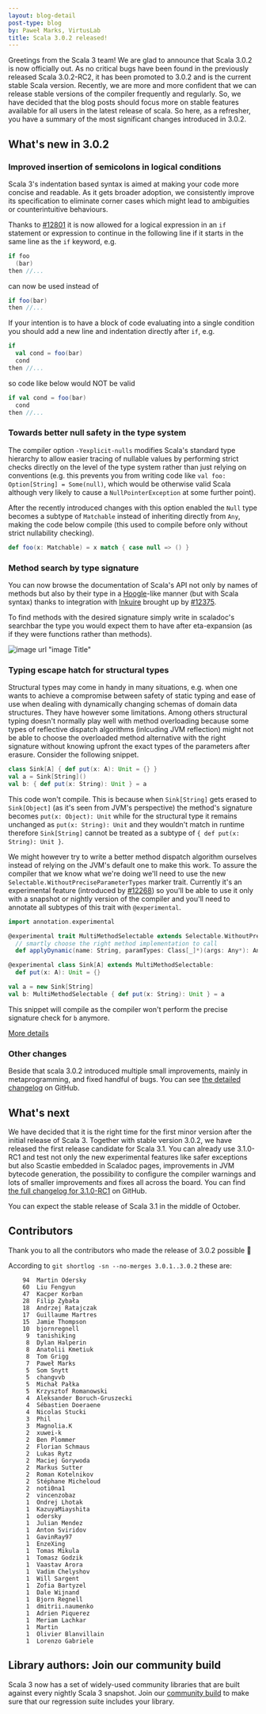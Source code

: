 ```yaml
---
layout: blog-detail
post-type: blog
by: Paweł Marks, VirtusLab
title: Scala 3.0.2 released!
---
```


Greetings from the Scala 3 team! We are glad to announce that Scala 3.0.2 is now officially out. As no critical bugs have been found in the previously released Scala 3.0.2-RC2, it has been promoted to 3.0.2 and is the current stable Scala version.
Recently, we are more and more confident that we can release stable versions of the compiler frequently and regularly. So, we have decided that the blog posts should focus more on stable features available for all users in the latest release of scala. So here, as a refresher, you have a summary of the most significant changes introduced in 3.0.2.

## What's new in 3.0.2

### Improved insertion of semicolons in logical conditions

Scala 3's indentation based syntax is aimed at making your code more concise and readable. As it gets broader adoption, we consistently improve its specification to eliminate corner cases which might lead to ambiguities or counterintuitive behaviours.

Thanks to [#12801](https://github.com/lampepfl/dotty/pull/12801) it is now allowed for a logical expression in an `if` statement or expression to continue in the following line if it starts in the same line as the `if` keyword, e.g.

```scala
if foo
  (bar)
then //...
```

can now be used instead of

```scala
if foo(bar)
then //...
```

If your intention is to have a block of code evaluating into a single condition you should add a new line and indentation directly after `if`, e.g.

```scala
if
  val cond = foo(bar)
  cond
then //...
```

so code like below would NOT be valid

```scala
if val cond = foo(bar)
  cond
then //...
```

### Towards better null safety in the type system

The compiler option `-Yexplicit-nulls` modifies Scala's standard type hierarchy to allow easier tracing of nullable values by performing strict checks directly on the level of the type system rather than just relying on conventions (e.g. this prevents you from writing code like `val foo: Option[String] = Some(null)`, which would be otherwise valid Scala although very likely to cause a `NullPointerException` at some further point).

After the recently introduced changes with this option enabled the `Null` type becomes a subtype of `Matchable` instead of inheriting directly from `Any`, making the code below compile (this used to compile before only without strict nullability checking).

```scala
def foo(x: Matchable) = x match { case null => () }
```

### Method search by type signature

You can now browse the documentation of Scala's API not only by names of methods but also by their type in a [Hoogle](https://hoogle.haskell.org)-like manner (but with Scala syntax) thanks to integration with [Inkuire](https://github.com/VirtusLab/Inkuire) brought up by [#12375](https://github.com/lampepfl/dotty/pull/12375).

To find methods with the desired signature simply write in scaladoc's searchbar the type you would expect them to have after eta-expansion (as if they were functions rather than methods).

![image url "image Title"](https://user-images.githubusercontent.com/39772805/117478350-53f12a80-af5f-11eb-82ab-930ba565dacb.gif)

### Typing escape hatch for structural types

Structural types may come in handy in many situations, e.g. when one wants to achieve a compromise between safety of static typing and ease of use when dealing with dynamically changing schemas of domain data structures. They have however some limitations. Among others structural typing doesn't normally play well with method overloading because some types of reflective dispatch algorithms (inlcuding JVM reflection) might not be able to choose the overloaded method alternative with the right signature without knowing upfront the exact types of the parameters after erasure. Consider the following snippet.

```scala
class Sink[A] { def put(x: A): Unit = {} }
val a = Sink[String]()
val b: { def put(x: String): Unit } = a
```

This code won't compile. This is because when `Sink[String]` gets erased to `Sink[Object]` (as it's seen from JVM's perspective) the method's signature becomes `put(x: Object): Unit` while for the structural type it remains unchanged as `put(x: String): Unit` and they wouldn't match in runtime therefore `Sink[String]` cannot be treated as a subtype of `{ def put(x: String): Unit }`.

We might however try to write a better method dispatch algorithm ourselves instead of relying on the JVM's default one to make this work. To assure the compiler that we know what we're doing we'll need to use the new `Selectable.WithoutPreciseParameterTypes` marker trait. Currently it's an experimental feature (introduced by [#12268](https://github.com/lampepfl/dotty/pull/12268)) so you'll be able to use it only with a snapshot or nightly version of the compiler and you'll need to annotate all subtypes of this trait with `@experimental`.

```scala
import annotation.experimental

@experimental trait MultiMethodSelectable extends Selectable.WithoutPreciseParameterTypes:
  // smartly choose the right method implementation to call
  def applyDynamic(name: String, paramTypes: Class[_]*)(args: Any*): Any = ???

@experimental class Sink[A] extends MultiMethodSelectable:
  def put(x: A): Unit = {}

val a = new Sink[String]
val b: MultiMethodSelectable { def put(x: String): Unit } = a
```

This snippet will compile as the compiler won't perform the precise signature check for `b` anymore.

[More details](https://dotty.epfl.ch/docs/reference/changed-features/structural-types-spec.html#limitations-of-structural-types)

### Other changes

Beside that scala 3.0.2 introduced multiple small improvements, mainly in metaprogramming, and fixed handful of bugs. You can see [the detailed changelog](https://github.com/lampepfl/dotty/releases/tag/3.0.2) on GitHub.

## What's next

We have decided that it is the right time for the first minor version after the initial release of Scala 3. Together with stable version 3.0.2, we have released the first release candidate for Scala 3.1. You can already use 3.1.0-RC1 and test not only the new experimental features like safer exceptions but also Scastie embedded in Scaladoc pages, improvements in JVM bytecode generation, the possibility to configure the compiler warnings and lots of smaller improvements and fixes all across the board.
You can find [the full changelog for 3.1.0-RC1](https://github.com/lampepfl/dotty/releases/tag/3.1.0-RC1) on GitHub.

You can expect the stable release of Scala 3.1 in the middle of October.

## Contributors

Thank you to all the contributors who made the release of 3.0.2 possible 🎉

According to `git shortlog -sn --no-merges 3.0.1..3.0.2` these are:

```
    94  Martin Odersky
    60  Liu Fengyun
    47  Kacper Korban
    28  Filip Zybała
    18  Andrzej Ratajczak
    17  Guillaume Martres
    15  Jamie Thompson
    10  bjornregnell
     9  tanishiking
     8  Dylan Halperin
     8  Anatolii Kmetiuk
     8  Tom Grigg
     7  Paweł Marks
     5  Som Snytt
     5  changvvb
     5  Michał Pałka
     5  Krzysztof Romanowski
     4  Aleksander Boruch-Gruszecki
     4  Sébastien Doeraene
     4  Nicolas Stucki
     3  Phil
     3  Magnolia.K
     2  xuwei-k
     2  Ben Plommer
     2  Florian Schmaus
     2  Lukas Rytz
     2  Maciej Gorywoda
     2  Markus Sutter
     2  Roman Kotelnikov
     2  Stéphane Micheloud
     2  noti0na1
     2  vincenzobaz
     1  Ondrej Lhotak
     1  KazuyaMiayshita
     1  odersky
     1  Julian Mendez
     1  Anton Sviridov
     1  GavinRay97
     1  EnzeXing
     1  Tomas Mikula
     1  Tomasz Godzik
     1  Vaastav Arora
     1  Vadim Chelyshov
     1  Will Sargent
     1  Zofia Bartyzel
     1  Dale Wijnand
     1  Bjorn Regnell
     1  dmitrii.naumenko
     1  Adrien Piquerez
     1  Meriam Lachkar
     1  Martin
     1  Olivier Blanvillain
     1  Lorenzo Gabriele

```

## Library authors: Join our community build

Scala 3 now has a set of widely-used community libraries that are built against every nightly Scala 3 snapshot.
Join our [community build](https://github.com/lampepfl/dotty/tree/master/community-build)
to make sure that our regression suite includes your library.

[Scastie]: https://scastie.scala-lang.org/?target=dotty

[@odersky]: https://github.com/odersky
[@DarkDimius]: https://github.com/DarkDimius
[@smarter]: https://github.com/smarter
[@felixmulder]: https://github.com/felixmulder
[@nicolasstucki]: https://github.com/nicolasstucki
[@liufengyun]: https://github.com/liufengyun
[@OlivierBlanvillain]: https://github.com/OlivierBlanvillain
[@biboudis]: https://github.com/biboudis
[@allanrenucci]: https://github.com/allanrenucci
[@Blaisorblade]: https://github.com/Blaisorblade
[@Duhemm]: https://github.com/Duhemm
[@AleksanderBG]: https://github.com/AleksanderBG
[@milessabin]: https://github.com/milessabin
[@anatoliykmetyuk]: https://github.com/anatoliykmetyuk
